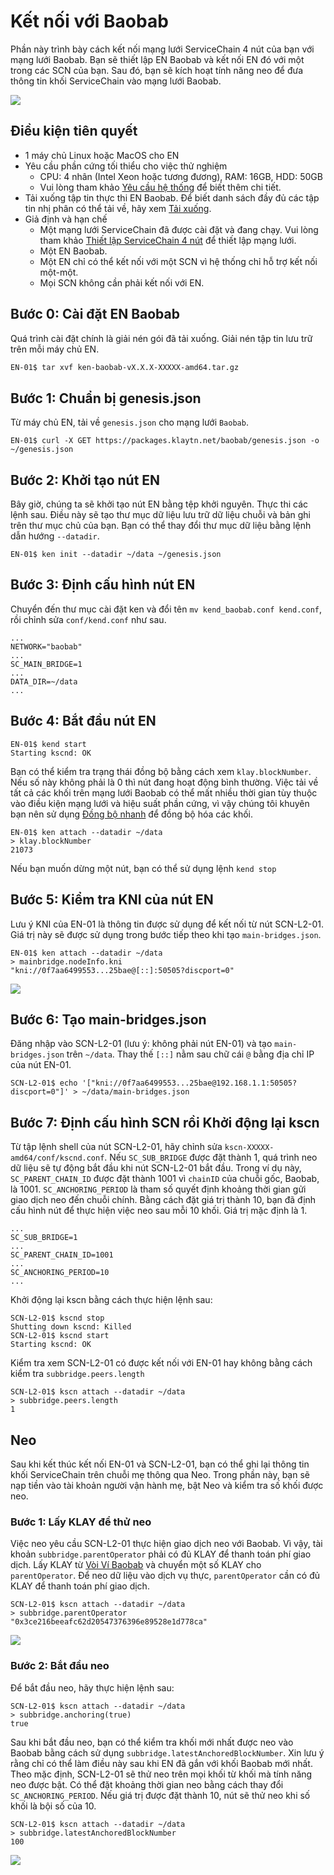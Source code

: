 # Kết nối với Baobab

Phần này trình bày cách kết nối mạng lưới ServiceChain 4 nút của bạn với mạng lưới Baobab.
Bạn sẽ thiết lập EN Baobab và kết nối EN đó với một trong các SCN của bạn. Sau đó, bạn sẽ kích hoạt tính năng neo để đưa thông tin khối ServiceChain vào mạng lưới Baobab.

![](/img/nodes/sc-en-scn-arch.png)

## Điều kiện tiên quyết <a id="prerequisites"></a>

- 1 máy chủ Linux hoặc MacOS cho EN
- Yêu cầu phần cứng tối thiểu cho việc thử nghiệm
  - CPU: 4 nhân (Intel Xeon hoặc tương đương), RAM: 16GB, HDD: 50GB
  - Vui lòng tham khảo [Yêu cầu hệ thống](../system-requirements.md) để biết thêm chi tiết.
- Tải xuống tập tin thực thi EN Baobab. Để biết danh sách đầy đủ các tập tin nhị phân có thể tải về, hãy xem [Tải xuống](../../downloads/downloads.md).
- Giả định và hạn chế
  - Một mạng lưới ServiceChain đã được cài đặt và đang chạy. Vui lòng tham khảo [Thiết lập ServiceChain 4 nút](4nodes-setup-guide.md) để thiết lập mạng lưới.
  - Một EN Baobab.
  - Một EN chỉ có thể kết nối với một SCN vì hệ thống chỉ hỗ trợ kết nối một-một.
  - Mọi SCN không cần phải kết nối với EN.

## Bước 0: Cài đặt EN Baobab <a id="install-baobab-en"></a>

Quá trình cài đặt chính là giải nén gói đã tải xuống. Giải nén tập tin lưu trữ trên mỗi máy chủ EN.

```bash
EN-01$ tar xvf ken-baobab-vX.X.X-XXXXX-amd64.tar.gz
```

## Bước 1: Chuẩn bị genesis.json <a id="step-1-preparing-genesis-json"></a>

Từ máy chủ EN, tải về `genesis.json` cho mạng lưới `Baobab`.

```
EN-01$ curl -X GET https://packages.klaytn.net/baobab/genesis.json -o ~/genesis.json
```

## Bước 2: Khởi tạo nút EN <a id="step-2-en-node-initialization"></a>

Bây giờ, chúng ta sẽ khởi tạo nút EN bằng tệp khởi nguyên. Thực thi các lệnh sau.
Điều này sẽ tạo thư mục dữ liệu lưu trữ dữ liệu chuỗi và bản ghi trên thư mục chủ của bạn.
Bạn có thể thay đổi thư mục dữ liệu bằng lệnh dẫn hướng `--datadir`.

```
EN-01$ ken init --datadir ~/data ~/genesis.json
```

## Bước 3: Định cấu hình nút EN <a id="step-3-configure-the-en-node"></a>

Chuyển đến thư mục cài đặt ken và đổi tên `mv kend_baobab.conf kend.conf`, rồi chỉnh sửa `conf/kend.conf` như sau.

```
...
NETWORK="baobab"
...
SC_MAIN_BRIDGE=1
...
DATA_DIR=~/data
...
```

## Bước 4: Bắt đầu nút EN <a id="step-4-start-the-en-node"></a>

```
EN-01$ kend start
Starting kscnd: OK
```

Bạn có thể kiểm tra trạng thái đồng bộ bằng cách xem `klay.blockNumber`. Nếu số này không phải là 0 thì nút đang hoạt động bình thường. Việc tải về tất cả các khối trên mạng lưới Baobab có thể mất nhiều thời gian tùy thuộc vào điều kiện mạng lưới và hiệu suất phần cứng, vì vậy chúng tôi khuyên bạn nên sử dụng [Đồng bộ nhanh](../../endpoint-node/install-endpoint-nodes.md#fast-sync-optional) để đồng bộ hóa các khối.

```
EN-01$ ken attach --datadir ~/data
> klay.blockNumber
21073
```

Nếu bạn muốn dừng một nút, bạn có thể sử dụng lệnh `kend stop`

## Bước 5: Kiểm tra KNI của nút EN <a id="step-5-check-kni-of-en-node"></a>

Lưu ý KNI của EN-01 là thông tin được sử dụng để kết nối từ nút SCN-L2-01. Giá trị này sẽ được sử dụng trong bước tiếp theo khi tạo `main-bridges.json`.

```
EN-01$ ken attach --datadir ~/data
> mainbridge.nodeInfo.kni
"kni://0f7aa6499553...25bae@[::]:50505?discport=0"
```

![](/img/nodes/sc-en-scn-nodeInfo.png)

## Bước 6: Tạo main-bridges.json <a id="step-6-create-main-bridges-json"></a>

Đăng nhập vào SCN-L2-01 (lưu ý: không phải nút EN-01) và tạo `main-bridges.json` trên `~/data`. Thay thế `[::]` nằm sau chữ cái `@` bằng địa chỉ IP của nút EN-01.

```
SCN-L2-01$ echo '["kni://0f7aa6499553...25bae@192.168.1.1:50505?discport=0"]' > ~/data/main-bridges.json
```

## Bước 7: Định cấu hình SCN rồi Khởi động lại kscn <a id="step-7-configure-scn-then-restart-kscn"></a>

Từ tập lệnh shell của nút SCN-L2-01, hãy chỉnh sửa `kscn-XXXXX-amd64/conf/kscnd.conf`.
Nếu `SC_SUB_BRIDGE` được đặt thành 1, quá trình neo dữ liệu sẽ tự động bắt đầu khi nút SCN-L2-01 bắt đầu. Trong ví dụ này, `SC_PARENT_CHAIN_ID` được đặt thành 1001 vì `chainID` của chuỗi gốc, Baobab, là 1001.
`SC_ANCHORING_PERIOD` là tham số quyết định khoảng thời gian gửi giao dịch neo đến chuỗi chính. Bằng cách đặt giá trị thành 10, bạn đã định cấu hình nút để thực hiện việc neo sau mỗi 10 khối. Giá trị mặc định là 1.

```
...
SC_SUB_BRIDGE=1
...
SC_PARENT_CHAIN_ID=1001
...
SC_ANCHORING_PERIOD=10
...
```

Khởi động lại kscn bằng cách thực hiện lệnh sau:

```
SCN-L2-01$ kscnd stop
Shutting down kscnd: Killed
SCN-L2-01$ kscnd start
Starting kscnd: OK
```

Kiểm tra xem SCN-L2-01 có được kết nối với EN-01 hay không bằng cách kiểm tra `subbridge.peers.length`

```
SCN-L2-01$ kscn attach --datadir ~/data
> subbridge.peers.length
1
```

## Neo  <a id="anchoring"></a>

Sau khi kết thúc kết nối EN-01 và SCN-L2-01, bạn có thể ghi lại thông tin khối ServiceChain trên chuỗi mẹ thông qua Neo.
Trong phần này, bạn sẽ nạp tiền vào tài khoản người vận hành mẹ, bật Neo và kiểm tra số khối được neo.

### Bước 1: Lấy KLAY để thử neo <a id="step-1-get-klay-to-test-anchoring"></a>

Việc neo yêu cầu SCN-L2-01 thực hiện giao dịch neo với Baobab. Vì vậy, tài khoản `subbridge.parentOperator` phải có đủ KLAY để thanh toán phí giao dịch. Lấy KLAY từ [Vòi Ví Baobab](https://baobab.wallet.klaytn.foundation/) và chuyển một số KLAY cho `parentOperator`. Để neo dữ liệu vào dịch vụ thực, `parentOperator` cần có đủ KLAY để thanh toán phí giao dịch.

```
SCN-L2-01$ kscn attach --datadir ~/data
> subbridge.parentOperator
"0x3ce216beeafc62d20547376396e89528e1d778ca"
```

![](/img/nodes/sc-en-scn-faucet.png)

### Bước 2: Bắt đầu neo <a id="step-2-start-anchoring"></a>

Để bắt đầu neo, hãy thực hiện lệnh sau:

```
SCN-L2-01$ kscn attach --datadir ~/data
> subbridge.anchoring(true)
true
```

Sau khi bắt đầu neo, bạn có thể kiểm tra khối mới nhất được neo vào Baobab bằng cách sử dụng `subbridge.latestAnchoredBlockNumber`. Xin lưu ý rằng chỉ có thể làm điều này sau khi EN đã gắn với khối Baobab mới nhất. Theo mặc định, SCN-L2-01 sẽ thử neo trên mọi khối từ khối mà tính năng neo được bật. Có thể đặt khoảng thời gian neo bằng cách thay đổi `SC_ANCHORING_PERIOD`. Nếu giá trị được đặt thành 10, nút sẽ thử neo khi số khối là bội số của 10.

```
SCN-L2-01$ kscn attach --datadir ~/data
> subbridge.latestAnchoredBlockNumber
100
```

![](/img/nodes/sc-en-scn-anchoring.png)
